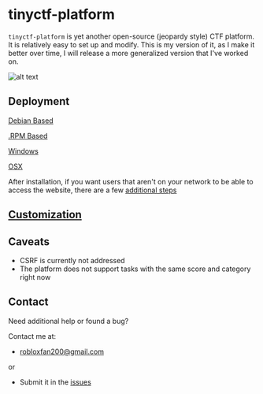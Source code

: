 tinyctf-platform
================

`tinyctf-platform` is yet another open-source (jeopardy style) CTF platform. It is relatively easy to set up and modify.
This is my version of it, as I make it better over time, I will release a more generalized version that I've worked on.

![alt text](http://i.imgur.com/dqGeLNM.jpg "tinyctf-platform in action")

Deployment
----------

[Debian Based](https://github.com/huner2/Tiny-CTF-Platform/blob/master/www/DebianInstall.md)

[.RPM Based](https://github.com/huner2/Tiny-CTF-PlatformF/blob/master/www/RPMInstall.md)

[Windows](https://github.com/huner2/Tiny-CTF-Platform/blob/master/www/WindowsInstall.md)

[OSX](https://github.com/huner2/Tiny-CTF-Platform/blob/master/www/OSXInstall.md)

After installation, if you want users that aren't on your network to be able to access the website, there are a few [additional steps](https://github.com/huner2/Tiny-CTF-Platform/blob/master/www/External.md)

[Customization](https://github.com/huner2/Tiny-CTF-Platform/blob/master/www/Customization.md)
-------

Caveats
-------

* CSRF is currently not addressed
* The platform does not support tasks with the same score and category right now

Contact
-------
Need additional help or found a bug?

Contact me at:
* robloxfan200@gmail.com

or
* Submit it in the [issues](https://github.com/huner2/Tiny-CTF-Platform/issues) 
